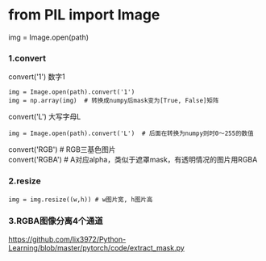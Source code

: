 # from PIL import Image
img = Image.open(path)
### 1.convert   
convert('1') 数字1

    img = Image.open(path).convert('1')   
    img = np.array(img)  # 转换成numpy后mask变为[True, False]矩阵   
    
convert('L') 大写字母L  

    img = Image.open(path).convert('L')  # 后面在转换为numpy则时0～255的数值  
    
convert('RGB')  # RGB三基色图片  
convert('RGBA')  # A对应alpha，类似于遮罩mask，有透明情况的图片用RGBA  
### 2.resize
    img = img.resize((w,h)) # w图片宽, h图片高
    
### 3.RGBA图像分离4个通道
https://github.com/lix3972/Python-Learning/blob/master/pytorch/code/extract_mask.py     
